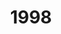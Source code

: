 ---
title: '1998'
countries:
- country: AUS
  indice: 0.41522441118414777
- country: AUT
  indice: 0.3566538832070668
- country: BEL
  indice: 0.3921669100597071
- country: CZE
  indice: 0.3164153373790317
- country: DNK
  indice: 0.3891697072003677
- country: FIN
  indice: 0.3409305633158936
- country: FRA
  indice: 0.41989972760132005
- country: DEU
  indice: 0.393118829992251
- country: GRC
  indice: 0.39530622670888627
- country: HUN
  indice: 0.34299266808868734
- country: ISL
  indice: 0.3567630002016331
- country: IRL
  indice: 0.35543653671861697
- country: ITA
  indice: 0.3758964056654804
- country: JPN
  indice: 0.3546381262059735
- country: KOR
  indice: 0.337641506769699
- country: LUX
  indice: 0.47713971096585667
- country: MEX
  indice: 0.3194870738607873
- country: NLD
  indice: 0.4141697363971788
- country: NZL
  indice: 0.4066853807277809
- country: NOR
  indice: 0.3693509939114909
- country: POL
  indice: 0.31693084145696165
- country: PRT
  indice: 0.3612851969935538
- country: SVK
  indice: 0.3595802775283225
- country: ESP
  indice: 0.3463889148835244
- country: SWE
  indice: 0.38155374669160597
- country: CHE
  indice: 0.40451001910360557
- country: TUR
  indice: 0.26961941332802114
- country: GBR
  indice: 0.43223243985172966
- country: CHL
  indice: 0.35254465968203014
- country: CHN
  indice: 0.24426288494683
- country: EST
  indice: 0.3651840048780555
- country: SVN
  indice: 0.3319962238510622
- country: ZAF
  indice: 0.3838853326791274
- country: EA
  indice: 0.38962218313684094
- country: EU
  indice: 0.3862821130882146
- country: USA
  indice: 0.4355951830920673
- country: ISR
  indice: 0.4202067251093213
- country: CAN
  indice: 0.3987073337826597
- country: BRA
  indice: 0.37871195479418845
- country: LVA
  indice: 0.3373493659635408
- country: CRI
  indice: 0.3190177678876891
- country: LTU
  indice: 0.3113289975295814
---